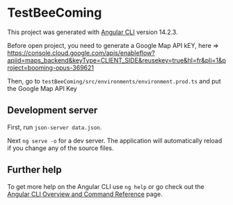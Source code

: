 # TestBeeComing

This project was generated with [Angular CLI](https://github.com/angular/angular-cli) version 14.2.3.

Before open project, you need to generate a Google Map API kEY, here => https://console.cloud.google.com/apis/enableflow?apiid=maps_backend&keyType=CLIENT_SIDE&reusekey=true&hl=fr&pli=1&project=booming-opus-369621

Then, go to `testBeeComing/src/environments/environment.prod.ts` and put the Google Map API Key

## Development server

First, run `json-server data.json`.

Next `ng serve -o` for a dev server. The application will automatically reload if you change any of the source files.

## Further help

To get more help on the Angular CLI use `ng help` or go check out the [Angular CLI Overview and Command Reference](https://angular.io/cli) page.
